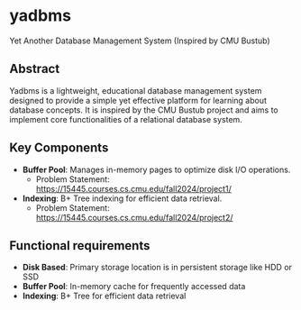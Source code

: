 # yadbms
Yet Another Database Management System (Inspired by CMU Bustub)

## Abstract

Yadbms is a lightweight, educational database management system designed to provide a simple yet effective platform for
learning about database concepts. It is inspired by the CMU Bustub project and aims to implement core functionalities of
a relational database system.

## Key Components

- **Buffer Pool**: Manages in-memory pages to optimize disk I/O
  operations. 
  - Problem Statement: https://15445.courses.cs.cmu.edu/fall2024/project1/
- **Indexing**: B+ Tree indexing for efficient data retrieval.
  - Problem Statement: https://15445.courses.cs.cmu.edu/fall2024/project2/

## Functional requirements

- **Disk Based**: Primary storage location is in persistent storage like HDD or SSD
- **Buffer Pool**: In-memory cache for frequently accessed data
- **Indexing**: B+ Tree for efficient data retrieval
